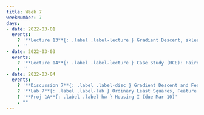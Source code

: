 ```yaml
---
title: Week 7
weekNumber: 7
days:
- date: 2022-03-01
  events:
    ? '**Lecture 13**{: .label .label-lecture } Gradient Descent, sklearn'
    : ''
- date: 2022-03-03
  events:
    ? '**Lecture 14**{: .label .label-lecture } Case Study (HCE): Fairness in Housing Appraisal'
    : ''
- date: 2022-03-04
  events:
    ? '**Discussion 7**{: .label .label-disc } Gradient Descent and Feature Engineering'
    ? '**Lab 7**{: .label .label-lab } Ordinary Least Squares, Feature Engineering (due Mar 8)'
    ? '**Proj 1A**{: .label .label-hw } Housing I (due Mar 10)'
    : ""
---
```

